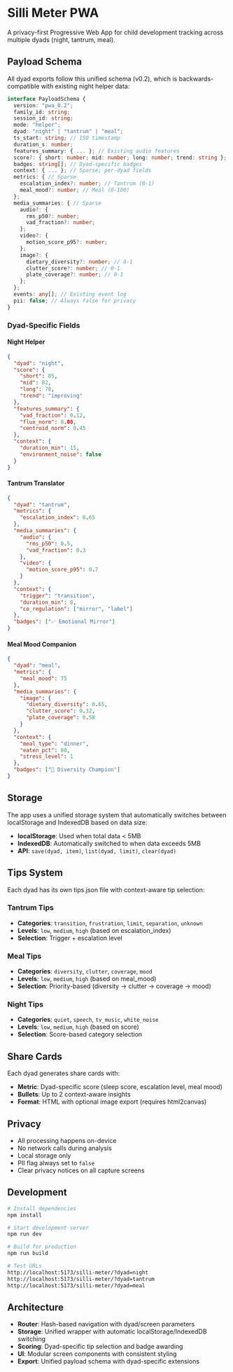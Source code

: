 # Silli Meter PWA

A privacy-first Progressive Web App for child development tracking across multiple dyads (night, tantrum, meal).

## Payload Schema

All dyad exports follow this unified schema (v0.2), which is backwards-compatible with existing night helper data:

```typescript
interface PayloadSchema {
  version: "pwa_0.2";
  family_id: string;
  session_id: string;
  mode: "helper";
  dyad: "night" | "tantrum" | "meal";
  ts_start: string; // ISO timestamp
  duration_s: number;
  features_summary: { ... }; // Existing audio features
  score?: { short: number; mid: number; long: number; trend: string }; // Night only
  badges: string[]; // Dyad-specific badges
  context: { ... }; // Sparse; per-dyad fields
  metrics: { // Sparse
    escalation_index?: number; // Tantrum (0-1)
    meal_mood?: number; // Meal (0-100)
  };
  media_summaries: { // Sparse
    audio?: {
      rms_p50?: number;
      vad_fraction?: number;
    };
    video?: {
      motion_score_p95?: number;
    };
    image?: {
      dietary_diversity?: number; // 0-1
      clutter_score?: number; // 0-1
      plate_coverage?: number; // 0-1
    };
  };
  events: any[]; // Existing event log
  pii: false; // Always false for privacy
}
```

### Dyad-Specific Fields

#### Night Helper
```json
{
  "dyad": "night",
  "score": {
    "short": 85,
    "mid": 82,
    "long": 78,
    "trend": "improving"
  },
  "features_summary": {
    "vad_fraction": 0.12,
    "flux_norm": 0.08,
    "centroid_norm": 0.45
  },
  "context": {
    "duration_min": 15,
    "environment_noise": false
  }
}
```

#### Tantrum Translator
```json
{
  "dyad": "tantrum",
  "metrics": {
    "escalation_index": 0.65
  },
  "media_summaries": {
    "audio": {
      "rms_p50": 0.5,
      "vad_fraction": 0.3
    },
    "video": {
      "motion_score_p95": 0.7
    }
  },
  "context": {
    "trigger": "transition",
    "duration_min": 8,
    "co_regulation": ["mirror", "label"]
  },
  "badges": ["✅ Emotional Mirror"]
}
```

#### Meal Mood Companion
```json
{
  "dyad": "meal",
  "metrics": {
    "meal_mood": 75
  },
  "media_summaries": {
    "image": {
      "dietary_diversity": 0.65,
      "clutter_score": 0.32,
      "plate_coverage": 0.58
    }
  },
  "context": {
    "meal_type": "dinner",
    "eaten_pct": 80,
    "stress_level": 1
  },
  "badges": ["🌈 Diversity Champion"]
}
```

## Storage

The app uses a unified storage system that automatically switches between localStorage and IndexedDB based on data size:

- **localStorage**: Used when total data < 5MB
- **IndexedDB**: Automatically switched to when data exceeds 5MB
- **API**: `save(dyad, item)`, `list(dyad, limit)`, `clear(dyad)`

## Tips System

Each dyad has its own tips.json file with context-aware tip selection:

### Tantrum Tips
- **Categories**: `transition`, `frustration`, `limit`, `separation`, `unknown`
- **Levels**: `low`, `medium`, `high` (based on escalation_index)
- **Selection**: Trigger + escalation level

### Meal Tips
- **Categories**: `diversity`, `clutter`, `coverage`, `mood`
- **Levels**: `low`, `medium`, `high` (based on meal_mood)
- **Selection**: Priority-based (diversity → clutter → coverage → mood)

### Night Tips
- **Categories**: `quiet`, `speech`, `tv_music`, `white_noise`
- **Levels**: `low`, `medium`, `high` (based on score)
- **Selection**: Score-based category selection

## Share Cards

Each dyad generates share cards with:
- **Metric**: Dyad-specific score (sleep score, escalation level, meal mood)
- **Bullets**: Up to 2 context-aware insights
- **Format**: HTML with optional image export (requires html2canvas)

## Privacy

- All processing happens on-device
- No network calls during analysis
- Local storage only
- PII flag always set to `false`
- Clear privacy notices on all capture screens

## Development

```bash
# Install dependencies
npm install

# Start development server
npm run dev

# Build for production
npm run build

# Test URLs
http://localhost:5173/silli-meter/?dyad=night
http://localhost:5173/silli-meter/?dyad=tantrum
http://localhost:5173/silli-meter/?dyad=meal
```

## Architecture

- **Router**: Hash-based navigation with dyad/screen parameters
- **Storage**: Unified wrapper with automatic localStorage/IndexedDB switching
- **Scoring**: Dyad-specific tip selection and badge awarding
- **UI**: Modular screen components with consistent styling
- **Export**: Unified payload schema with dyad-specific extensions
